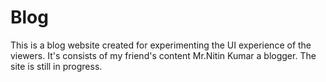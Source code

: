 # Blog
This is a blog website created for experimenting the UI experience of the viewers. It's consists of my friend's content Mr.Nitin Kumar a blogger. The site is still in progress.
